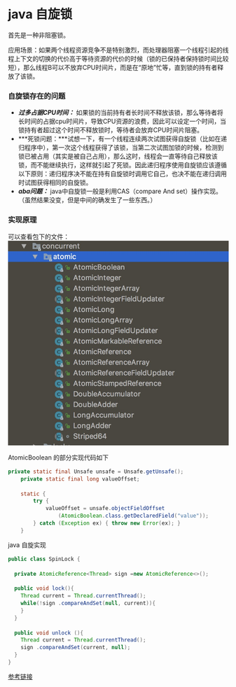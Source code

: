 # java 自旋锁

首先是一种非阻塞锁。

应用场景：如果两个线程资源竞争不是特别激烈，而处理器阻塞一个线程引起的线程上下文的切换的代价高于等待资源的代价的时候（锁的已保持者保持锁时间比较短），那么线程B可以不放弃CPU时间片，而是在“原地”忙等，直到锁的持有者释放了该锁。

### 自旋锁存在的问题
- ***过多占据CPU时间：*** 如果锁的当前持有者长时间不释放该锁，那么等待者将长时间的占据cpu时间片，导致CPU资源的浪费，因此可以设定一个时间，当锁持有者超过这个时间不释放锁时，等待者会放弃CPU时间片阻塞。
- ***死锁问题：***试想一下，有一个线程连续两次试图获得自旋锁（比如在递归程序中），第一次这个线程获得了该锁，当第二次试图加锁的时候，检测到锁已被占用（其实是被自己占用），那么这时，线程会一直等待自己释放该锁，而不能继续执行，这样就引起了死锁。因此递归程序使用自旋锁应该遵循以下原则：递归程序决不能在持有自旋锁时调用它自己，也决不能在递归调用时试图获得相同的自旋锁。
- ***aba问题：*** java中自旋锁一般是利用CAS（compare And set）操作实现。（虽然结果没变，但是中间的确发生了一些东西。）

### 实现原理

可以查看包下的文件：
<br>
![image](../images/concurrent/automic.png)

AtomicBoolean 的部分实现代码如下
```java
private static final Unsafe unsafe = Unsafe.getUnsafe();
    private static final long valueOffset;

    static {
        try {
            valueOffset = unsafe.objectFieldOffset
                (AtomicBoolean.class.getDeclaredField("value"));
        } catch (Exception ex) { throw new Error(ex); }
    }
```

java 自旋实现

```java
public class SpinLock {

  private AtomicReference<Thread> sign =new AtomicReference<>();

  public void lock(){
    Thread current = Thread.currentThread();
    while(!sign .compareAndSet(null, current)){
    }
  }

  public void unlock (){
    Thread current = Thread.currentThread();
    sign .compareAndSet(current, null);
  }
}
```
[参考链接](http://www.jianshu.com/p/dfbe0ebfec95)
